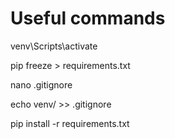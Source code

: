 # Useful commands

venv\Scripts\activate

pip freeze > requirements.txt

nano .gitignore

echo venv/ >> .gitignore

pip install -r requirements.txt
